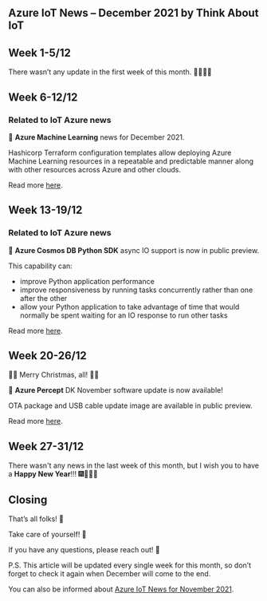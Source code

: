 ## Azure IoT News – December 2021 by Think About IoT

## Week 1-5/12

There wasn’t any update in the first week of this month. 👼🏼👼🏼

## Week 6-12/12

### Related to IoT Azure news

🔸 **Azure Machine Learning** news for December 2021.

Hashicorp Terraform configuration templates allow deploying Azure Machine Learning resources in a repeatable and predictable manner along with other resources across Azure and other clouds.

Read more [here](https://azure.microsoft.com/en-gb/updates/azure-machine-learning-december-2021-general-availability/).

## Week 13-19/12

### Related to IoT Azure news

🔸 **Azure Cosmos DB Python SDK** async IO support is now in public preview.

This capability can:

- improve Python application performance
- improve responsiveness by running tasks concurrently rather than one after the other
- allow your Python application to take advantage of time that would normally be spent waiting for an IO response to run other tasks

Read more [here](https://azure.microsoft.com/en-gb/updates/azure-cosmos-db-python-sdk-async-io-support-in-public-preview/).

##  Week 20-26/12

🎅🤶 Merry Christmas, all! 🎁🎄

🔸 **Azure Percept** DK November software update is now available!

OTA package and USB cable update image are available in public preview.

Read more [here](https://azure.microsoft.com/en-gb/updates/apdk2111update/).

##  Week 27-31/12 

There wasn't any news in the last week of this month, but I wish you to have a **Happy New Year**!!! 🎆🥳🎉🍾

## Closing

That’s all folks! 👋 

Take care of yourself! 🙂

If you have any questions, please reach out! 🤶

P.S. This article will be updated every single week for this month, so don’t forget to check it again when December will come to the end.

You can also be informed about  [Azure IoT News for November 2021](https://www.thinkaboutiot.com/index.php/2021/11/03/azure-iot-news-november-2021-by-think-about-iot/).
